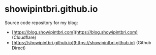 # showipintbri.github.io

Source code repository for my blog: 
- [https://blog.showipintbri.com](https://blog.showipintbri.com) \(Cloudflare\)
- [https://showipintbri.github.io](https://showipintbri.github.io) \(Github Direct\)
